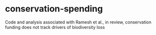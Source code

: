 # conservation-spending
Code and analysis associated with Ramesh et al., in review, conservation funding does not track drivers of biodiversity loss
